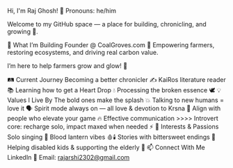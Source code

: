 Hi, I'm Raj Ghosh! 👋
Pronouns: he/him

Welcome to my GitHub space — a place for building, chronicling, and growing 🌱.

🚀 What I’m Building
Founder @ CoalGroves.com 🌱
Empowering farmers, restoring ecosystems, and driving real carbon value.

I’m here to help farmers grow and glow! 🌾

🛤️ Current Journey
Becoming a better chronicler ✍️
KaiRos literature reader 📚
Learning how to get a Heart Drop 💧
Processing the broken essence 🕊️
💡 Values I Live By
The bold ones make the splash 💥
Talking to new humans = love it 🗣️
Spirit mode always on — all love & devotion to Krsna 🙏
Align with people who elevate your game 🔥
Effective communication >>>>
Introvert core: recharge solo, impact maxed when needed ⚡
🎵 Interests & Passions
Solo singing 🎤
Blood lantern vibes 🩸🕯️
Stories with bittersweet endings 📖
Helping disabled kids & supporting the elderly 🤝
📫 Connect With Me
LinkedIn
📧 Email: rajarshi2302@gmail.com


